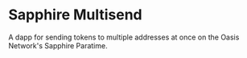 # Sapphire Multisend

A dapp for sending tokens to multiple addresses at once on the Oasis Network's Sapphire Paratime.